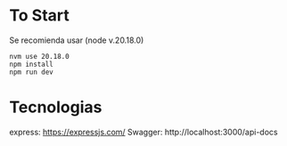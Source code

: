 # To Start
Se recomienda usar (node v.20.18.0)
```shell
nvm use 20.18.0
npm install
npm run dev
```

# Tecnologias

express: https://expressjs.com/
Swagger: http://localhost:3000/api-docs
